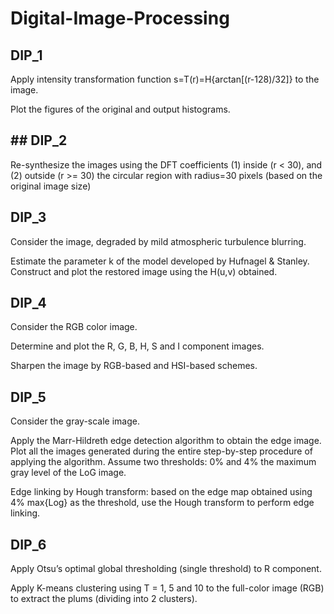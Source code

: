 # Digital-Image-Processing
## DIP_1

Apply intensity transformation function  s=T(r)=H{arctan[(r-128)/32]} to the image.

Plot the figures of the original and output histograms.


## ## DIP_2

Re-synthesize the images using the DFT coefficients (1) inside (r < 30), and (2) outside (r >= 30) the circular region with radius=30 pixels (based on the original image size)


## DIP_3

Consider the image, degraded by mild atmospheric turbulence blurring.

Estimate the parameter k of the model developed by Hufnagel & Stanley.
Construct and plot the restored image using the H(u,v) obtained.


## DIP_4

Consider the RGB color image.

Determine and plot the R, G, B, H, S and I component images.

Sharpen the image by RGB-based and HSI-based schemes.


## DIP_5

Consider the gray-scale image.

Apply the Marr-Hildreth edge detection algorithm to obtain the edge image. 
Plot all the images generated during the entire step-by-step procedure of applying the algorithm. 
Assume two thresholds: 0% and 4% the maximum gray level of the LoG image.

Edge linking by Hough transform: based on the edge map obtained using 4% max{Log} as the threshold, use the Hough transform to perform edge linking.


## DIP_6

Apply Otsu’s optimal global thresholding (single threshold) to R component.

Apply K-means clustering using T = 1, 5 and 10 to the full-color image (RGB) to extract the plums (dividing into 2 clusters). 
